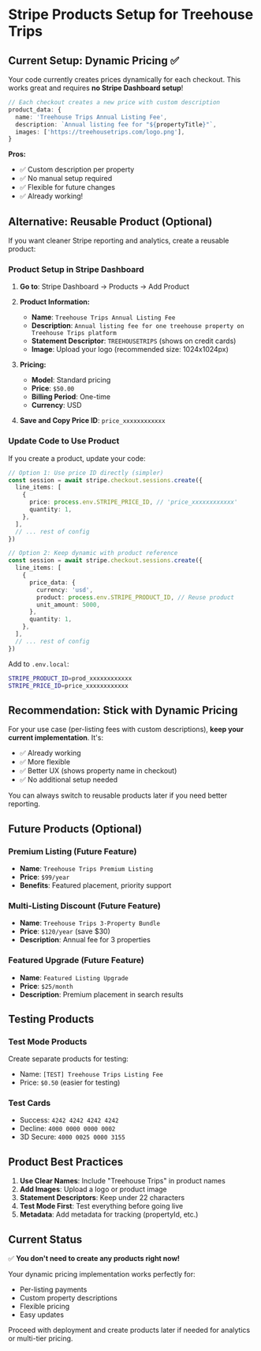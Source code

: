 # Stripe Products Setup for Treehouse Trips

## Current Setup: Dynamic Pricing ✅

Your code currently creates prices dynamically for each checkout. This works great and requires **no Stripe Dashboard setup**!

```typescript
// Each checkout creates a new price with custom description
product_data: {
  name: 'Treehouse Trips Annual Listing Fee',
  description: `Annual listing fee for "${propertyTitle}"`,
  images: ['https://treehousetrips.com/logo.png'],
}
```

**Pros:**
- ✅ Custom description per property
- ✅ No manual setup required
- ✅ Flexible for future changes
- ✅ Already working!

## Alternative: Reusable Product (Optional)

If you want cleaner Stripe reporting and analytics, create a reusable product:

### Product Setup in Stripe Dashboard

1. **Go to**: Stripe Dashboard → Products → Add Product

2. **Product Information:**
   - **Name**: `Treehouse Trips Annual Listing Fee`
   - **Description**: `Annual listing fee for one treehouse property on Treehouse Trips platform`
   - **Statement Descriptor**: `TREEHOUSETRIPS` (shows on credit cards)
   - **Image**: Upload your logo (recommended size: 1024x1024px)

3. **Pricing:**
   - **Model**: Standard pricing
   - **Price**: `$50.00`
   - **Billing Period**: One-time
   - **Currency**: USD

4. **Save and Copy Price ID**: `price_xxxxxxxxxxxx`

### Update Code to Use Product

If you create a product, update your code:

```typescript
// Option 1: Use price ID directly (simpler)
const session = await stripe.checkout.sessions.create({
  line_items: [
    {
      price: process.env.STRIPE_PRICE_ID, // 'price_xxxxxxxxxxxx'
      quantity: 1,
    },
  ],
  // ... rest of config
})

// Option 2: Keep dynamic with product reference
const session = await stripe.checkout.sessions.create({
  line_items: [
    {
      price_data: {
        currency: 'usd',
        product: process.env.STRIPE_PRODUCT_ID, // Reuse product
        unit_amount: 5000,
      },
      quantity: 1,
    },
  ],
  // ... rest of config
})
```

Add to `.env.local`:
```bash
STRIPE_PRODUCT_ID=prod_xxxxxxxxxxxx
STRIPE_PRICE_ID=price_xxxxxxxxxxxx
```

## Recommendation: Stick with Dynamic Pricing

For your use case (per-listing fees with custom descriptions), **keep your current implementation**. It's:
- ✅ Already working
- ✅ More flexible
- ✅ Better UX (shows property name in checkout)
- ✅ No additional setup needed

You can always switch to reusable products later if you need better reporting.

## Future Products (Optional)

### Premium Listing (Future Feature)
- **Name**: `Treehouse Trips Premium Listing`
- **Price**: `$99/year`
- **Benefits**: Featured placement, priority support

### Multi-Listing Discount (Future Feature)
- **Name**: `Treehouse Trips 3-Property Bundle`
- **Price**: `$120/year` (save $30)
- **Description**: Annual fee for 3 properties

### Featured Upgrade (Future Feature)
- **Name**: `Featured Listing Upgrade`
- **Price**: `$25/month`
- **Description**: Premium placement in search results

## Testing Products

### Test Mode Products
Create separate products for testing:
- Name: `[TEST] Treehouse Trips Listing Fee`
- Price: `$0.50` (easier for testing)

### Test Cards
- Success: `4242 4242 4242 4242`
- Decline: `4000 0000 0000 0002`
- 3D Secure: `4000 0025 0000 3155`

## Product Best Practices

1. **Use Clear Names**: Include "Treehouse Trips" in product names
2. **Add Images**: Upload a logo or product image
3. **Statement Descriptors**: Keep under 22 characters
4. **Test Mode First**: Test everything before going live
5. **Metadata**: Add metadata for tracking (propertyId, etc.)

## Current Status

✅ **You don't need to create any products right now!**

Your dynamic pricing implementation works perfectly for:
- Per-listing payments
- Custom property descriptions
- Flexible pricing
- Easy updates

Proceed with deployment and create products later if needed for analytics or multi-tier pricing.

